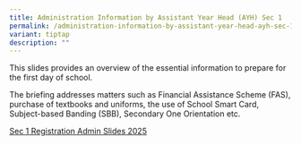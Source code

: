 ```yaml
---
title: Administration Information by Assistant Year Head (AYH) Sec 1
permalink: /administration-information-by-assistant-year-head-ayh-sec-1/
variant: tiptap
description: ""
---
```

<p>This slides provides an overview of the essential information to prepare
for the first day of school.</p>
<p>The briefing addresses matters such as Financial Assistance Scheme (FAS),
purchase of textbooks and uniforms, the use of School Smart Card, Subject-based
Banding (SBB), Secondary One Orientation etc.</p>
<p><a href="/files/Sec_1_Registration_Admin_Slides_2025.pdf" rel="noopener nofollow" target="_blank">Sec 1 Registration Admin Slides 2025</a>
</p>